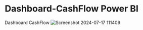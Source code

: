 # Dashboard-CashFlow Power BI
Dashboard CashFlow
![Screenshot 2024-07-17 111409](https://github.com/user-attachments/assets/90072dec-46ce-4afc-a9d9-48dafed5d9f4)
